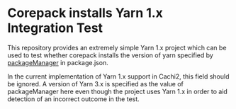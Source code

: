 # Corepack installs Yarn 1.x Integration Test

This repository provides an extremely simple Yarn 1.x project which can
be used to test whether corepack installs the version of yarn specified by
[packageManager](https://nodejs.org/docs/latest-v20.x/api/packages.html#packagemanager) in package.json.

In the current implementation of Yarn 1.x support in Cachi2, this field should be ignored. A version of Yarn 3.x
is specified as the value of packageManager here even though the project uses Yarn 1.x in order to aid detection of
an incorrect outcome in the test.
